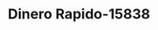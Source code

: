 ---
f_zip-code: 81623
f_state-code: CO
title: Dinero Rapido-15838
f_phone: 970-963-0834
f_city-only: Carbondale
f_address: 576 Highway 133 Carbondale
f_location-unique-id: '15838'
slug: dinero-rapido-15838
updated-on: '2024-05-30T13:46:58.046Z'
created-on: '2024-05-30T13:36:59.803Z'
published-on: '2024-05-30T13:54:32.469Z'
f_city-state: cms/city/carbondale-co.md
f_company: cms/company/dinero-rapido.md
f_state: cms/state/colorado.md
layout: '[payday-loan].html'
tags: payday-loan
---